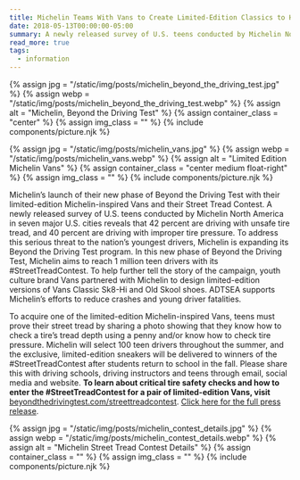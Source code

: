 ```yaml
---
title: Michelin Teams With Vans to Create Limited-Edition Classics to Help Improve Teen Driving Safety
date: 2018-05-13T00:00:00-05:00
summary: A newly released survey of U.S. teens conducted by Michelin North America in seven major U.S. cities reveals that 42 percent are driving with unsafe tire tread, and 40 percent are driving with...
read_more: true
tags:
  - information
---
```

{% assign jpg = "/static/img/posts/michelin_beyond_the_driving_test.jpg" %}
{% assign webp = "/static/img/posts/michelin_beyond_the_driving_test.webp" %}
{% assign alt = "Michelin, Beyond the Driving Test" %}
{% assign container_class = "center" %}
{% assign img_class = "" %}
{% include components/picture.njk %}

{% assign jpg = "/static/img/posts/michelin_vans.jpg" %}
{% assign webp = "/static/img/posts/michelin_vans.webp" %}
{% assign alt = "Limited Edition Michelin Vans" %}
{% assign container_class = "center medium float-right" %}
{% assign img_class = "" %}
{% include components/picture.njk %}

Michelin’s launch of their new phase of Beyond the Driving Test with their limited-edition Michelin-inspired Vans and their Street Tread Contest. A newly released survey of U.S. teens conducted by Michelin North America in seven major U.S. cities reveals that 42 percent are driving with unsafe tire tread, and 40 percent are driving with improper tire pressure. To address this serious threat to the nation’s youngest drivers, Michelin is expanding its Beyond the Driving Test program. In this new phase of Beyond the Driving Test, Michelin aims to reach 1 million teen drivers with its #StreetTreadContest. To help further tell the story of the campaign, youth culture brand Vans partnered with Michelin to design limited-edition versions of Vans Classic Sk8-Hi and Old Skool shoes. ADTSEA supports Michelin’s efforts to reduce crashes and young driver fatalities.

To acquire one of the limited-edition Michelin-inspired Vans, teens must prove their street tread by sharing a photo showing that they know how to check a tire’s tread depth using a penny and/or know how to check tire pressure. Michelin will select 100 teen drivers throughout the summer, and the exclusive, limited-edition sneakers will be delivered to winners of the #StreetTreadContest after students return to school in the fall. Please share this with driving schools, driving instructors and teens through email, social media and website. **To learn about critical tire safety checks and how to enter the #StreetTreadContest for a pair of limited-edition Vans, visit** [beyondthedrivingtest.com/streettreadcontest](https://beyondthedrivingtest.com/streettreadcontest/). [Click here for the full press release](https://michelinmedia.com/pages/blog/detail/article/c0/a728/).

{% assign jpg = "/static/img/posts/michelin_contest_details.jpg" %}
{% assign webp = "/static/img/posts/michelin_contest_details.webp" %}
{% assign alt = "Michelin Street Tread Contest Details" %}
{% assign container_class = "" %}
{% assign img_class = "" %}
{% include components/picture.njk %}
